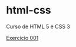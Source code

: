# html-css
 Curso de HTML 5 e CSS 3

<a href="https://ericcostaa.github.io/htmç-css/exercicios/ex001/index.html">Exercício 001<a>